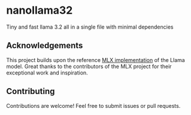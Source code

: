 # nanollama32

Tiny and fast llama 3.2 all in a single file with minimal dependencies

## Acknowledgements

This project builds upon the reference [MLX implementation](https://github.com/ml-explore/mlx-examples/blob/main/llms/mlx_lm/models/llama.py) of the Llama model. Great thanks to the contributors of the MLX project for their exceptional work and inspiration.

## Contributing

Contributions are welcome! Feel free to submit issues or pull requests.